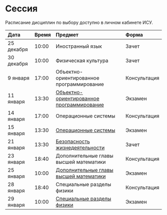 # Сессия

Расписание дисциплин по выбору доступно в личном кабинете ИСУ.

| Дата | Время | Предмет | Форма |
| :--- | :--- | :--- | :--- |
| 25 декабря | 10:00 | Иностранный язык | Зачет |
| 30 декабря | 10:00 | Физическая культура | Зачет |
| 9 января | 17:00 | Объектно-ориентированное программирование | Консультация |
| 11 января | 13:30 | [Объектно-ориентированное программирование](https://drive.google.com/file/d/1Q1-OserLlVfVCoNZDVjxIoURRw0VbmA9/view?usp=sharing) | Экзамен |
| 14 января | 17:00 | Операционные системы | Консультация |
| 15 января | 13:30 | [Операционные системы](https://drive.google.com/file/d/1cVVcfno-aOekfeZ2djSuFkRn0uy0XOak/view?usp=sharing) | Экзамен |
| 21 января | 13:30 | [Безопасность жизнедеятельности](https://drive.google.com/file/d/1CdU5I4CwILb4P2xqxoN8dZKjUrjcsrTa/view?usp=sharing) | Зачет |
| 23 января | 18:40 | Дополнительные главы высшей математики | Консультация |
| 25 января | 10:00 | [Дополнительные главы высшей математики](https://drive.google.com/file/d/1K5xb2vSevkQEXpNMo84gM2qtRTYI6Hmq/view?usp=sharing) | Экзамен |
| 28 января | 18:40 | Специальные разделы физики | Консультация |
| 29 января | 10:00 | [Специальные разделы физики](https://drive.google.com/file/d/1ydN0GBeu5lvYO1Ooknf6FpZaJ0l6TZqV/view?usp=sharing) | Экзамен |

